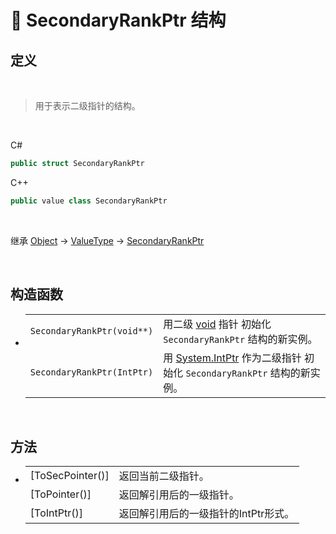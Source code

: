 # 🔩 SecondaryRankPtr 结构

## 定义

<br>

> 用于表示二级指针的结构。

<br>

C#
```cs
public struct SecondaryRankPtr
```
C++
```cpp
public value class SecondaryRankPtr
``` 

<br>


继承 [Object](https://docs.microsoft.com/zh-cn/DotNET/api/system.object) → [ValueType](https://docs.microsoft.com/zh-cn/DotNET/api/system.valuetype) → [SecondaryRankPtr](SecondaryRankPtr)

<br>

## 构造函数
- 
    |||
    |-|-|
    |`SecondaryRankPtr(void**)`|用二级 [void](https://docs.microsoft.com/zh-cn/DotNET/api/system.void) 指针 初始化 `SecondaryRankPtr` 结构的新实例。|
    |`SecondaryRankPtr(IntPtr)`|用 [System.IntPtr](https://docs.microsoft.com/zh-cn/DotNET/api/system.intptr) 作为二级指针 初始化 `SecondaryRankPtr` 结构的新实例。|

<br>

## 方法
- 
    |||
    |-|-|
    |[ToSecPointer()]|返回当前二级指针。|
    |[ToPointer()]|返回解引用后的一级指针。|
    |[ToIntPtr()]|返回解引用后的一级指针的IntPtr形式。|


